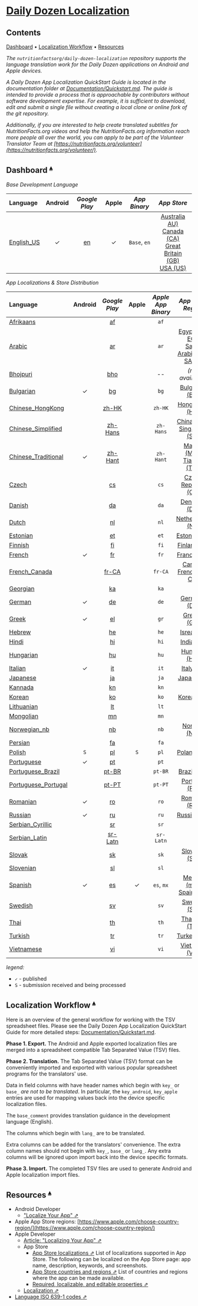 # [Daily Dozen Localization](https://github.com/nutritionfactsorg/daily-dozen-localization)

## Contents <a id="contents"></a>
[Dashboard](#dashboard-) •
[Localization Workflow](#localization-workflow-) •
[Resources](#resources-)

<!-- [File Name Convention](#file-name-convention-) • -->

_The `nutritionfactsorg/daily-dozen-localization` repository supports the language translation work for the Daily Dozen applications on Android and Apple devices._

_A Daily Dozen App Localization QuickStart Guide is located in the documentation folder at [Documentation/Quickstart.md](https://github.com/nutritionfactsorg/daily-dozen-localization/blob/master/Documentation/Quickstart.md). The guide is intended to provide a process that is approachable by contributors without software development expertise. For example, it is sufficient to download, edit and submit a single file without creating a local clone or online fork of the git repository._

_Additionally, if you are interested to help create translated subtitles for NutritionFacts.org videos and help the NutritionFacts.org information reach more people all over the world, you can apply to be part of the Volunteer Translator Team at [https://nutritionfacts.org/volunteer](https://nutritionfacts.org/volunteer/)._

## Dashboard <a id="dashboard-"></a><sup>[▴](#contents)</sup>

_Base Development Language_

| Language | Android | _Google Play_ | Apple | _App Binary_ | _App Store_ |
|:------------|:---:|:---------:|:---:|:---------:|:-------------:|
| [English_US][locale-en] | ✓  | [en][droid-en] | ✓ | `Base`, `en` | [Australia AU)][apple-en-au]<br>[Canada (CA)][apple-en-ca]<br>[Great Britain (GB)][apple-en-gb]<br>[USA (US)][apple-en-us] |

[locale-en]:Languages/English_US
[droid-en]:https://play.google.com/store/apps/details?id=org.nutritionfacts.dailydozen&hl=en
[apple-en-ca]:https://apps.apple.com/ca/app/dr-gregers-daily-dozen/id1060700802
[apple-en-us]:https://apps.apple.com/us/app/dr-gregers-daily-dozen/id1060700802
[apple-en-au]:https://apps.apple.com/au/app/dr-gregers-daily-dozen/id1060700802
[apple-en-gb]:https://apps.apple.com/gb/app/dr-gregers-daily-dozen/id1060700802

_App Localizations & Store Distribution_

| Language | Android | _Google Play_ | Apple | _Apple<br>App Binary_ | _App Store<br>Region_ |
|:------|:---:|:-----:|:-----:|:------:|:-------------:|
| [Afrikaans][locale-af]   |   | [af][droid-af]   |   | `af` | <!-- [Namibia (NA)][apple-af-NA]@en,<br>[South Africa (ZA)][apple-af-ZA]@en --> |
| [Arabic][locale-ar]      |   | [ar][droid-ar]   |   | `ar` | [Egypt (ar-EG)][apple-ar-EG],<br>[Saudi Arabia (ar-SA)][apple-ar-SA], ... |
| [Bhojpuri][locale-bho]   |   | [bho][droid-bho] |   |  --  | _(not available)_ |
| [Bulgarian][locale-bg]   | ✓ | [bg][droid-bg]   |   | `bg` | [Bulgarian (BG)][apple-bg]
| [Chinese_HongKong][locale-zh-HK]      |   | [zh-HK][droid-zh-HK]     |   | `zh-HK`   | [Hong Kong (HK)][apple-zh-HK]
| [Chinese_Simplified][locale-zh-Hans]  |   | [zh-Hans][droid-zh-Hans] |   | `zh-Hans` | [China (CN)][apple-zh-Hans],<br>[Singapore (SG)][apple-zh-Hans-SG]
| [Chinese_Traditional][locale-zh-Hant] | ✓ | [zh-Hant][droid-zh-Hant] |   | `zh-Hant` | [Macau (MO)][apple-zh-Hant-MO],<br>[Tiawan (TW)][apple-zh-Hant]
| [Czech][locale-cs]       |   | [cs][droid-cs] |   | `cs` | [Czech Republic (CZ)][apple-cs]
| [Danish][locale-da]      |   | [da][droid-da] |   | `da` | [Denmark (DK)][apple-da]
| [Dutch][locale-nl]       |   | [nl][droid-nl] |   | `nl` | [Netherlands (NL)][apple-nl]
| [Estonian][locale-et]    |   | [et][droid-et] |   | `et` | [Estonia (EE)][apple-et]
| [Finnish][locale-fi]     |   | [fi][droid-fi] |   | `fi` | [Finland (FI)][apple-fi]
| [French][locale-fr]      | ✓ | [fr][droid-fr] |  | `fr` | [France (FR)][apple-fr] |
| [French_Canada][locale-fr-CA] |   | [fr-CA][droid-fr-CA] |   | `fr-CA` | [Canada French (fr-CA)][apple-fr-ca]
| [Georgian][locale-ka]     |   | [ka][droid-ka] |   | `ka` |
| [German][locale-de]       | ✓ | [de][droid-de] |   | `de` | [Germany (DE)][apple-de]
| [Greek][locale-el]        | ✓ | [el][droid-el] |   | `gr` | [Greece (GR)][apple-el-gr]
| [Hebrew][locale-he]       |   | [he][droid-he] |   | `he` | [Isreal (IL)][apple-he-il]
| [Hindi][locale-hi]        |   | [hi][droid-hi] |   | `hi` | [India (IN)][apple-hi-in]
| [Hungarian][locale-hu]    |   | [hu][droid-hu] |   | `hu` | [Hungary (HU)][apple-hu]
| [Italian][locale-it]      | ✓ | [it][droid-it] |   | `it` | [Italy (IT)][apple-it]
| [Japanese][locale-ja]     |   | [ja][droid-ja] |   | `ja` | [Japan (JP)][apple-ja-jp]
| [Kannada][locale-kn]      |   | [kn][droid-kn] |   | `kn` |
| [Korean][locale-ko]       |   | [ko][droid-ko] |   | `ko` | [Korea (KR)][apple-ko-kr]
| [Lithuanian][locale-lt]   |   | [lt][droid-lt] |   | `lt` |
| [Mongolian][locale-mn]    |   | [mn][droid-mn] |   | `mn` |
| [Norwegian_nb][locale-nb] |   | [nb][droid-nb] |   | `nb` | [Norway (NO)][apple-nb-no]
| [Persian][locale-fa]      |   | [fa][droid-fa] |   | `fa` | 
| [Polish][locale-pl]       | `S` | [pl][droid-pl] | `S` | `pl` | [Poland (PL)][apple-pl]
| [Portuguese][locale-pt]   | ✓ | [pt][droid-pt] |   | `pt` |
| [Portuguese_Brazil][locale-pt-BR]   |   | [pt-BR][droid-pt-BR] |   | `pt-BR` | [Brazil (BR)][apple-pt-BR]
| [Portuguese_Portugal][locale-pt-PT] |   | [pt-PT][droid-pt-PT] |   | `pt-PT` | [Portugal (PT)][apple-pt]
| [Romanian][locale-ro]     | ✓ | [ro][droid-ro] |   | `ro` | [Romania (RO)][apple-ro]
| [Russian][locale-ru]      | ✓ | [ru][droid-ru] |   | `ru` | [Russia (RU)][apple-ru]
| [Serbian_Cyrillic][locale-sr]   |   | [sr][droid-sr] |   | `sr` |
| [Serbian_Latin][locale-sr-Latn] |   | [sr-Latn][droid-sr-Latn] |   | `sr-Latn` |
| [Slovak][locale-sk]       |   | [sk][droid-sk] |   | `sk` | [Slovakia (SK)][apple-sk]
| [Slovenian][locale-sl]    |   | [sl][droid-sl] |   | `sl` |
| [Spanish][locale-es]      | ✓ | [es][droid-es] | ✓ | `es`, `mx` | [Mexico (mx)][apple-es-mx],<br>[Spain (ES)][apple-es-es]
| [Swedish][locale-sv]      |   | [sv][droid-sv] |   | `sv` | [Sweden (SE)][apple-sv-se]
| [Thai][locale-th]         |   | [th][droid-th] |   | `th` | [Thailand (TH)][apple-th]
| [Turkish][locale-tr]      |   | [tr][droid-tr] |   | `tr` | [Turkey (TR)][apple-tr]
| [Vietnamese][locale-vi]   |   | [vi][droid-vi] |   | `vi` | [Viet Nam (VN)][apple-vi-vn]

_legend:_

* `✓` - published
* `S` - submission received and being processed

<!-- Afrikaans: Namibia (af-NA), South Africa (af-ZA) -->
[locale-af]:Languages/Afrikaans
[droid-af]:https://play.google.com/store/apps/details?id=org.nutritionfacts.dailydozen&hl=af
[apple-af-NA]:https://apps.apple.com/na/app/dr-gregers-daily-dozen/id1060700802?l=af
[apple-af-ZA]:https://apps.apple.com/za/app/dr-gregers-daily-dozen/id1060700802?l=af

<!-- Arabic:  -->
[locale-ar]:Languages/Arabic
[droid-ar]:https://play.google.com/store/apps/details?id=org.nutritionfacts.dailydozen&hl=ar
[apple-ar-EG]:https://apps.apple.com/eg/app/dr-gregers-daily-dozen/id1060700802?l=ar
[apple-ar-SA]:https://apps.apple.com/sa/app/dr-gregers-daily-dozen/id1060700802?l=ar

<!-- Bhojpuri -->
[locale-bho]:Languages/Bhojpuri
[droid-bho]:https://play.google.com/store/apps/details?id=org.nutritionfacts.dailydozen&hl=bho
[apple-bho]:https://apps.apple.com/in/app/dr-gregers-daily-dozen/id1060700802?l=bho

<!-- Bulgarian: -->
[locale-bg]:Languages/Bulgarian
[droid-bg]:https://play.google.com/store/apps/details?id=org.nutritionfacts.dailydozen&hl=bg
[apple-bg]:https://apps.apple.com/bg/app/dr-gregers-daily-dozen/id1060700802

<!-- Chinese_HongKong -->
[locale-zh-HK]:Languages/Chinese_HongKong
[droid-zh-HK]:https://play.google.com/store/apps/details?id=org.nutritionfacts.dailydozen&hl=zh-HK
[apple-zh-HK]:https://apps.apple.com/hk/app/dr-gregers-daily-dozen/id1060700802

<!-- Chinese_Simplified -->
[locale-zh-Hans]:Languages/Chinese_Simplified
[droid-zh-Hans]:https://play.google.com/store/apps/details?id=org.nutritionfacts.dailydozen&hl=zh-Hans
[apple-zh-Hans]:https://apps.apple.com/cn/app/dr-gregers-daily-dozen/id1060700802
[apple-zh-Hans-SG]:https://apps.apple.com/sg/app/dr-gregers-daily-dozen/id1060700802?l=zh

<!-- Chinese_Traditional -->
[locale-zh-Hant]:Languages/Chinese_Traditional
[droid-zh-Hant]:https://play.google.com/store/apps/details?id=org.nutritionfacts.dailydozen&hl=zh-Hant
[apple-zh-Hant]:https://apps.apple.com/tw/app/dr-gregers-daily-dozen/id1060700802
[apple-zh-Hant-MO]:https://apps.apple.com/mo/app/dr-gregers-daily-dozen/id1060700802

<!-- Czech -->
[locale-cs]:Languages/Czech
[droid-cs]:https://play.google.com/store/apps/details?id=org.nutritionfacts.dailydozen&hl=cs
[apple-cs]:https://apps.apple.com/cz/app/dr-gregers-daily-dozen/id1060700802?l=cs

<!-- Danish -->
[locale-da]:Languages/Danish
[droid-da]:https://play.google.com/store/apps/details?id=org.nutritionfacts.dailydozen&hl=da
[apple-da]:https://apps.apple.com/dk/app/dr-gregers-daily-dozen/id1060700802?l=da

<!-- Dutch -->
[locale-nl]:Languages/Dutch
[droid-nl]:https://play.google.com/store/apps/details?id=org.nutritionfacts.dailydozen&hl=nl
[apple-nl]:https://apps.apple.com/nl/app/dr-gregers-daily-dozen/id1060700802?l=nl

<!-- English_GreatBritain -->
[droid-en-GB]:https://play.google.com/store/apps/details?id=org.nutritionfacts.dailydozen&hl=en-rGB

<!-- Estonian -->
[locale-et]:Languages/Estonian
[droid-et]:https://play.google.com/store/apps/details?id=org.nutritionfacts.dailydozen&hl=et
[apple-et]:https://apps.apple.com/ee/app/dr-gregers-daily-dozen/id1060700802?l=et

<!-- Finnish -->
[locale-fi]:Languages/Finnish
[droid-fi]:https://play.google.com/store/apps/details?id=org.nutritionfacts.dailydozen&hl=fi
[apple-fi]:https://apps.apple.com/fi/app/dr-gregers-daily-dozen/id1060700802?l=fi

<!-- French: -->
[locale-fr]:Languages/French
[droid-fr]:https://play.google.com/store/apps/details?id=org.nutritionfacts.dailydozen&hl=fr
[apple-fr]:https://apps.apple.com/fr/app/dr-gregers-daily-dozen/id1060700802

<!-- French_Canada -->
[locale-fr-CA]:Languages/French_Canada
[droid-fr-CA]:https://play.google.com/store/apps/details?id=org.nutritionfacts.dailydozen&hl=fr-CA
[apple-fr-CA]:https://apps.apple.com/ca/app/dr-gregers-daily-dozen/id1060700802?l=fr

<!-- Georgian -->
[locale-ka]:Languages/Georgian
[droid-ka]:https://play.google.com/store/apps/details?id=org.nutritionfacts.dailydozen&hl=ka
[apple-ka]:https://apps.apple.com/ge/app/dr-gregers-daily-dozen/id1060700802

<!-- German -->
[locale-de]:Languages/German
[droid-de]:https://play.google.com/store/apps/details?id=org.nutritionfacts.dailydozen&hl=de
[apple-de]:https://apps.apple.com/de/app/dr-gregers-daily-dozen/id1060700802

<!-- Greek -->
[locale-el]:Languages/Greek
[droid-el]:https://play.google.com/store/apps/details?id=org.nutritionfacts.dailydozen&hl=el
[apple-el-gr]:https://apps.apple.com/gr/app/dr-gregers-daily-dozen/id1060700802?l=el

<!-- Hebrew -->
[locale-he]:Languages/Hebrew
[droid-he]:https://play.google.com/store/apps/details?id=org.nutritionfacts.dailydozen&hl=he
[apple-he-il]:https://apps.apple.com/il/app/dr-gregers-daily-dozen/id1060700802?l=he

<!-- Hindi -->
[locale-hi]:Languages/Hindi
[droid-hi]:https://play.google.com/store/apps/details?id=org.nutritionfacts.dailydozen&hl=hi
[apple-hi-in]:https://apps.apple.com/in/app/dr-gregers-daily-dozen/id1060700802?l=hi

<!-- Hungarian -->
[locale-hu]:Languages/Hungarian
[droid-hu]:https://play.google.com/store/apps/details?id=org.nutritionfacts.dailydozen&hl=hu
[apple-hu]:https://apps.apple.com/hu/app/dr-gregers-daily-dozen/id1060700802?l=hu

<!-- Italian -->
[locale-it]:Languages/Italian
[droid-it]:https://play.google.com/store/apps/details?id=org.nutritionfacts.dailydozen&hl=it
[apple-it]:https://apps.apple.com/it/app/dr-gregers-daily-dozen/id1060700802

<!-- Japanese -->
[locale-ja]:Languages/Japanese
[droid-ja]:https://play.google.com/store/apps/details?id=org.nutritionfacts.dailydozen&hl=ja
[apple-ja-jp]:https://apps.apple.com/jp/app/dr-gregers-daily-dozen/id1060700802

<!-- Kannada -->
[locale-kn]:Languages/Kannada
[droid-kn]:https://play.google.com/store/apps/details?id=org.nutritionfacts.dailydozen&hl=kn

<!-- Korean -->
[locale-ko]:Languages/Korean
[droid-ko]:https://play.google.com/store/apps/details?id=org.nutritionfacts.dailydozen&hl=ko
[apple-ko-kr]:https://apps.apple.com/kr/app/dr-gregers-daily-dozen/id1060700802

<!-- Lithuanian -->
[locale-lt]:Languages/Lithuanian
[droid-lt]:https://play.google.com/store/apps/details?id=org.nutritionfacts.dailydozen&hl=lt

<!-- Mongolian -->
[locale-mn]:Languages/Mongolian
[droid-mn]:https://play.google.com/store/apps/details?id=org.nutritionfacts.dailydozen&hl=mn

<!-- Norwegian_nb -->
[locale-nb]:Languages/Norwegian_nb
[droid-nb]:https://play.google.com/store/apps/details?id=org.nutritionfacts.dailydozen&hl=nb
[apple-nb-no]:https://apps.apple.com/no/app/dr-gregers-daily-dozen/id1060700802?l=nb

<!-- Persian -->
[locale-fa]:Languages/Persian
[droid-fa]:https://play.google.com/store/apps/details?id=org.nutritionfacts.dailydozen&hl=fa
[apple-fa-ir]:https://apps.apple.com/ir/app/dr-gregers-daily-dozen/id1060700802

<!-- Polish -->
[locale-pl]:Languages/Polish
[droid-pl]:https://play.google.com/store/apps/details?id=org.nutritionfacts.dailydozen&hl=pl
[apple-pl]:https://apps.apple.com/pl/app/dr-gregers-daily-dozen/id1060700802?l=pl

<!-- Portuguese -->
[locale-pt]:Languages/Portuguese
[droid-pt]:https://play.google.com/store/apps/details?id=org.nutritionfacts.dailydozen&hl=pt
[apple-pt]:https://apps.apple.com/pt/app/dr-gregers-daily-dozen/id1060700802
[apple-pt]:https://apps.apple.com/pt/app/dr-gregers-daily-dozen/id1060700802

<!-- Portuguese_Brazil -->
[locale-pt-BR]:Languages/Portuguese_Brazil
[droid-pt-BR]:https://play.google.com/store/apps/details?id=org.nutritionfacts.dailydozen&hl=pt-BR
[apple-pt-BR]:https://apps.apple.com/br/app/dr-gregers-daily-dozen/id1060700802

<!-- Portuguese_Portugal -->
[locale-pt-PT]:Languages/Portuguese_Portugal
[droid-pt-PT]:https://play.google.com/store/apps/details?id=org.nutritionfacts.dailydozen&hl=pt-PT
[apple-pt-PT]:https://apps.apple.com/pt/app/dr-gregers-daily-dozen/id1060700802

<!-- Romanian -->
[locale-ro]:Languages/Romanian
[droid-ro]:https://play.google.com/store/apps/details?id=org.nutritionfacts.dailydozen&hl=ro
[apple-ro]:https://apps.apple.com/ro/app/dr-gregers-daily-dozen/id1060700802?l=ro

<!-- Russian -->
[locale-ru]:Languages/Russian
[droid-ru]:https://play.google.com/store/apps/details?id=org.nutritionfacts.dailydozen&hl=ru
[apple-ru]:https://apps.apple.com/ru/app/dr-gregers-daily-dozen/id1060700802

<!-- Serbian_Cyrillic -->
[locale-sr]:Languages/Serbian_Cyrillic
[droid-sr]:https://play.google.com/store/apps/details?id=org.nutritionfacts.dailydozen&hl=sr

<!-- Serbian_Latin -->
[locale-sr-Latn]:Languages/Serbian_Latin
[droid-sr-Latn]:https://play.google.com/store/apps/details?id=org.nutritionfacts.dailydozen&hl=sr-Latn

<!-- Slovak -->
[locale-sk]:Languages/Slovak
[droid-sk]:https://play.google.com/store/apps/details?id=org.nutritionfacts.dailydozen&hl=sk
[apple-sk]:https://apps.apple.com/sk/app/dr-gregers-daily-dozen/id1060700802?l=sk

<!-- Slovenian (aka Slovene) -->
[locale-sl]:Languages/Slovenian
[droid-sl]:https://play.google.com/store/apps/details?id=org.nutritionfacts.dailydozen&hl=sl

<!-- Spanish -->
[locale-es]:Languages/Spanish
[droid-es]:https://play.google.com/store/apps/details?id=org.nutritionfacts.dailydozen&hl=es
[apple-es-mx]:https://apps.apple.com/mx/app/dr-gregers-daily-dozen/id1060700802
[apple-es-es]:https://apps.apple.com/es/app/dr-gregers-daily-dozen/id1060700802

<!-- Swedish -->
[locale-sv]:Languages/Swedish
[droid-sv]:https://play.google.com/store/apps/details?id=org.nutritionfacts.dailydozen&hl=sv
[apple-sv-se]:https://apps.apple.com/se/app/dr-gregers-daily-dozen/id1060700802?l=sv

<!-- Thai -->
[locale-th]:Languages/Thai
[droid-th]:https://play.google.com/store/apps/details?id=org.nutritionfacts.dailydozen&hl=th
[apple-th]:https://apps.apple.com/th/app/dr-gregers-daily-dozen/id1060700802?l=th

<!-- Turkish -->
[locale-tr]:Languages/Turkish
[droid-tr]:https://play.google.com/store/apps/details?id=org.nutritionfacts.dailydozen&hl=tr
[apple-tr]:https://apps.apple.com/tr/app/dr-gregers-daily-dozen/id1060700802?l=tr

<!-- Vietnamese -->
[locale-vi]:Languages/Vietnamese
[droid-vi]:https://play.google.com/store/apps/details?id=org.nutritionfacts.dailydozen&hl=vi
[apple-vi-vn]:https://apps.apple.com/vn/app/dr-gregers-daily-dozen/id1060700802?l=vi

## Localization Workflow <a id="localization-workflow-"></a><sup>[▴](#contents)</sup>

Here is an overview of the general workflow for working with the TSV spreadsheet files. Please see the Daily Dozen App Localization QuickStart Guide for more detailed steps: [Documentation/Quickstart.md](https://github.com/nutritionfactsorg/daily-dozen-localization/blob/master/Documentation/Quickstart.md).

**Phase 1. Export.** The Android and Apple exported localization files are merged into a spreadsheet compatible Tab Separated Value (TSV) files.

**Phase 2. Translation.** The Tab Separated Value (TSV) format can be conveniently imported and exported with various popular spreadsheet programs for the translators' use.

Data in field columns with have header names which begin with `key_` or `base_` _are not to be translated_. In particular, the `key_android`, `key_apple` entries are used for mapping values back into the device specific localization files.

The `base_comment` provides translation guidance in the development language (English). 

The columns which begin with `lang_` are to be translated.

Extra columns can be added for the translators' convenience. The extra column names should not begin with `key_`, `base_` or `lang_`. Any extra columns will be ignored upon import back into the device specific formats.

**Phase 3. Import.** The completed TSV files are used to generate Android and Apple localization import files.

<!--
## File Name Convention <a id="file-name-convention-"></a><sup>[▴](#contents)</sup>
 
Since the TSV files may be manually distributed for processed by humans, a `language-datestamp-tag-poc.tsv` file name convention can be used to help keep track of which file is which.

* `language`: language code. For example, `en`, `es`, `en_rGB`.
* `datestamp`: Date and time based on either of the following formats.
     * yyyyMMdd: 20200413 (year, month, day)
     * yyyyMMdd_HHmm:  20200413_1327 (year, month, day, 0-24 hours, minutes)
* `tag`: Use to provide some at-a-glance status. For example:
    * `export`, `ExportToTranslate`
    * `wip`, `WorkInProgress`
    * `import`, `ReadyToImport` 
* `poc`: individual point of contact, if applicable
    * GitHub id
    * initials

_File Name Examples_

* `de-20200219_1600-ExportToTranslate.tsv` A file computer generated file to be translated.
* `en_rGB-20200219-wip-ABC.tsv` A file which has been partially translated by person ABC. Perhaps, pending some review or feedback. 
* `ru-20200819-ReadyToImport-XYZ.tsv` A translation completed by person XYZ which is ready for automated import processing back to the device source code.
-->

## Resources <a id="resources-"></a><sup>[▴](#contents)</sup>

* Android Developer
    * ["Localize Your App" ⇗](https://developer.android.com/guide/topics/resources/localization)
* Apple App Store regions: [https://www.apple.com/choose-country-region/](https://www.apple.com/choose-country-region/)
* Apple Developer 
    * [Article: "Localizing Your App" ⇗](https://developer.apple.com/documentation/xcode/localizing_your_app)
    * App Store
        * [App Store localizations ⇗](https://help.apple.com/app-store-connect/#/dev656087953) List of localizations supported in App Store. The following can be localized on the App Store page: app name, description, keywords, and screenshots.
        * [App Store countries and regions ⇗](https://help.apple.com/app-store-connect/#/dev997f9cf7c) List of countries and regions where the app can be made available.
        * [Required, localizable, and editable properties ⇗](https://help.apple.com/app-store-connect/#/devfc3066644)
    * [Localization ⇗](https://developer.apple.com/localization/)
* [Language ISO 639-1 codes ⇗](https://en.wikipedia.org/wiki/List_of_ISO_639-1_codes)
